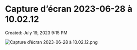 # Capture d’écran 2023-06-28 à 10.02.12

Created: July 19, 2023 9:15 PM

![Capture d’écran 2023-06-28 à 10.02.12.png](Capture%20d%E2%80%99e%CC%81cran%202023-06-28%20a%CC%80%2010%2002%2012%20095b99d72ceb410089df65d2dd7dc738/Capture_decran_2023-06-28_a_10.02.12.png)
